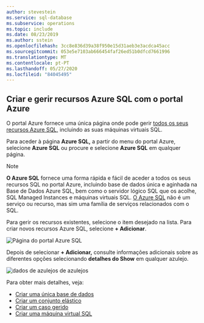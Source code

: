 ```yaml
---
author: stevestein
ms.service: sql-database
ms.subservice: operations
ms.topic: include
ms.date: 08/23/2019
ms.author: sstein
ms.openlocfilehash: 3cc8e836d39a38f950e15d31aeb3e3acdca45acc
ms.sourcegitcommit: 053e5e7103ab666454faf26ed51b0dfcd7661996
ms.translationtype: MT
ms.contentlocale: pt-PT
ms.lasthandoff: 05/27/2020
ms.locfileid: "84045495"
---
```

## <a name="create-and-manage-azure-sql-resources-with-the-azure-portal"></a>Criar e gerir recursos Azure SQL com o portal Azure

O portal Azure fornece uma única página onde pode gerir [todos os seus recursos Azure SQL,](https://go.microsoft.com/fwlink/?linkid=2100641) incluindo as suas máquinas virtuais SQL.

Para aceder à página **Azure SQL,** a partir do menu do portal Azure, selecione **Azure SQL** ou procure e selecione **Azure SQL** em qualquer página.

> [!NOTE]
> **O Azure SQL** fornece uma forma rápida e fácil de aceder a todos os seus recursos SQL no portal Azure, incluindo base de dados única e aginhada na Base de Dados Azure SQL, bem como o servidor lógico SQL que os acolhe, SQL Managed Instances e máquinas virtuais SQL.  [O Azure SQL](../azure-sql-iaas-vs-paas-what-is-overview.md) não é um serviço ou recurso, mas sim uma família de serviços relacionados com o SQL. 

Para gerir os recursos existentes, selecione o item desejado na lista. Para criar novos recursos Azure SQL, selecione **+ Adicionar**. 

![Página do portal Azure SQL](./media/sql-database-create-manage-portal/add-azure-sql-resources.png)

Depois de selecionar **+ Adicionar,** consulte informações adicionais sobre as diferentes opções selecionando **detalhes do Show** em qualquer azulejo.

![dados de azulejos de azulejos](./media/sql-database-create-manage-portal/single-sql-database-deployment-options.png)

Para obter mais detalhes, veja:

- [Criar uma única base de dados](../database/single-database-create-quickstart.md)
- [Criar um conjunto elástico](../database/elastic-pool-overview.md#creating-a-new-sql-database-elastic-pool-using-the-azure-portal)
- [Criar um caso gerido](../managed-instance/instance-create-quickstart.md)
- [Criar uma máquina virtual SQL](../virtual-machines/windows/sql-vm-create-portal-quickstart.md)